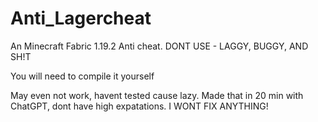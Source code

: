 # Anti_Lagercheat
An Minecraft Fabric 1.19.2 Anti cheat. DONT USE - LAGGY, BUGGY, AND SH!T


You will need to compile it yourself


May even not work, havent tested cause lazy. Made that in 20 min with ChatGPT, dont have high expatations. I WONT FIX ANYTHING!
